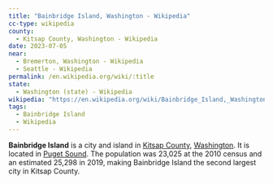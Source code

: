 ```yaml
---
title: "Bainbridge Island, Washington - Wikipedia"
cc-type: wikipedia
county:
  - Kitsap County, Washington - Wikipedia
date: 2023-07-05
near:
  - Bremerton, Washington - Wikipedia
  - Seattle - Wikipedia
permalink: /en.wikipedia.org/wiki/:title
state:
  - Washington (state) - Wikipedia
wikipedia: "https://en.wikipedia.org/wiki/Bainbridge_Island,_Washington"
tags:
  - Bainbridge Island
  - Wikipedia
---
```

**Bainbridge Island** is a city and island in [Kitsap County](/en.wikipedia.org/wiki/Kitsap_County,_Washington), [Washington](/en.wikipedia.org/wiki/Washington_(state)). It is located in [Puget Sound](/en.wikipedia.org/wiki/Puget_Sound). The population was 23,025 at the 2010 census and an estimated 25,298 in 2019, making Bainbridge Island the second largest city in Kitsap County.